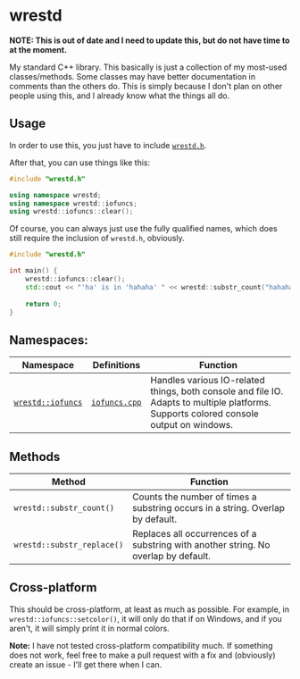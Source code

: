 # wrestd
**NOTE: This is out of date and I need to update this, but do not have time to at the moment.**

My standard C++ library. This basically is just a collection of my most-used classes/methods. Some classes may have better documentation in comments than the others do. This is simply because I don't plan on other people using this, and I already know what the things all do.

## Usage
In order to use this, you just have to include [`wrestd.h`](Code/wrestd.h).

After that, you can use things like this:

```c++
#include "wrestd.h"

using namespace wrestd;
using namespace wrestd::iofuncs;
using wrestd::iofuncs::clear();
```

Of course, you can always just use the fully qualified names, which does still require the inclusion of `wrestd.h`, obviously.

```c++
#include "wrestd.h"

int main() {
	wrestd::iofuncs::clear();
	std::cout << "'ha' is in 'hahaha' " << wrestd::substr_count("hahaha", "ha") << " times." << std::endl;
	
	return 0;
}
```

## Namespaces:
| Namespace | Definitions | Function |
| --- | --- | --- |
| [`wrestd::iofuncs`](Code/wrestd.h#L49) | [`iofuncs.cpp`](Code/iofuncs.cpp) | Handles various IO-related things, both console and file IO. Adapts to multiple platforms. Supports colored console output on windows. |

## Methods
| Method | Function |
| --- | --- |
| `wrestd::substr_count()` | Counts the number of times a substring occurs in a string. Overlap by default. |
| `wrestd::substr_replace()` | Replaces all occurrences of a substring with another string. No overlap by default. |

## Cross-platform
This should be cross-platform, at least as much as possible. For example, in `wrestd::iofuncs::setcolor()`, it will only do that if on Windows, and if you aren't, it will simply print it in normal colors.

**Note:** I have not tested cross-platform compatibility much. If something does not work, feel free to make a pull request with a fix and (obviously) create an issue - I'll get there when I can.